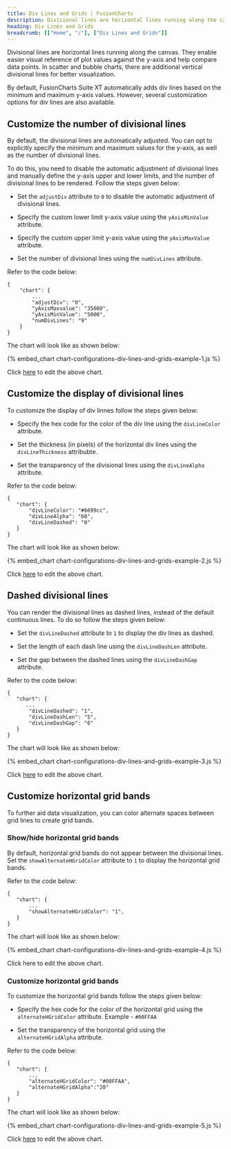 ```yaml
---
title: Div Lines and Grids | FusionCharts
description: Divisional lines are horizontal lines running along the canvas enabling easier visual reference of plot values against the y-axis
heading: Div Lines and Grids
breadcrumb: [["Home", "/"], ["Div Lines and Grids"]]
---
```


Divisional lines are horizontal lines running along the canvas. They enable easier visual reference of plot values against the y-axis and help compare data points. In scatter and bubble charts, there are additional vertical divisional lines for better visualization.

By default, FusionCharts Suite XT automatically adds div lines based on the minimum and maximum y-axis values. However, several customization options for div lines are also available.

## Customize the number of divisional lines

By default, the divisional lines are automatically adjusted. You can opt to explicitly specify the minimum and maximum values for the y-axis, as well as the number of divisional lines. 

To do this, you need to disable the automatic adjustment of divisional lines and manually define the y-axis upper and lower limits, and the number of divisional lines to be rendered. Follow the steps given below:

* Set the `adjustDiv` attribute to `0` to disable the automatic adjustment of divisional lines.

* Specify the custom lower limit y-axis value using the `yAxisMinValue` attribute.

* Specify the custom upper limit y-axis value using the `yAxisMaxValue` attribute.

* Set the number of divisional lines using the `numDivLines` attribute.

Refer to the code below:

```
{
    "chart": {
        ...
        "adjustDiv": "0",
        "yAxisMaxvalue": "35000",
        "yAxisMinValue": "5000",
        "numDivLines": "9"
    }
}
```

The chart will look like as shown below:

{% embed_chart chart-configurations-div-lines-and-grids-example-1.js %}

Click [here](http://jsfiddle.net/fusioncharts/ovbtuvkk/ "@@open-newtab") to edit the above chart.

## Customize the display of divisional lines

To customize the display of div linnes follow the steps given below:

* Specify the hex code for the color of the div line using the `divLineColor` attribute.

* Set the thickness (in pixels) of the horizontal div lines using the `divLineThickness` attribubte.

* Set the transparency of the divisional lines using the `divLineAlpha` attribute.

Refer to the code below:

 ```
{
    "chart": {
        "divLineColor": "#6699cc",
        "divLineAlpha": "60",
        "divLineDashed": "0"
    }
}
```

The chart will look like as shown below:

{% embed_chart chart-configurations-div-lines-and-grids-example-2.js %}

Click [here](http://jsfiddle.net/fusioncharts/y3r1w0tk/ "@@open-newtab") to edit the above chart.

## Dashed divisional lines

You can render the divisional lines as dashed lines, instead of the default continuous lines. To do so follow the steps given below:

* Set the `divLineDashed` attribute to `1` to display the div lines as dashed.

* Set the length of each dash line using the `divLineDashLen` attribute.

* Set the gap between the dashed lines using the `divLineDashGap` attribute.

Refer to the code below:

 ```
{
    "chart": {
       ...
        "divLineDashed": "1",
        "divLineDashLen": "5",
        "divLineDashGap": "6"
    }
}
```

The chart will look like as shown below:

{% embed_chart chart-configurations-div-lines-and-grids-example-3.js %}

Click [here](http://jsfiddle.net/fusioncharts/5q05dmw1/ "@@open-newtab") to edit the above chart.

## Customize horizontal grid bands

To further aid data visualization, you can color alternate spaces between grid lines to create grid bands.

### Show/hide horizontal grid bands

By default, horizontal grid bands do not appear between the divisional lines. Set the `showAlternateHGridColor` attribute to `1` to display the horizontal grid bands. 

Refer to the code below:

 ```
{
    "chart": {
        ...
        "showAlternateHGridColor": "1",
    }
}
```

The chart will look like as shown below:

{% embed_chart chart-configurations-div-lines-and-grids-example-4.js %}

Click here to edit the above chart.

### Customize horizontal grid bands

To customize the horizontal grid bands follow the steps given below:

* Specify the hex code for the color of the horizontal grid using the `alternateHGridColor` attribute. Example - `#00FFAA`

* Set the transparency of the horizontal grid using the `alternateHGridAlpha` attribute.

Refer to the code below:

 ```
{
    "chart": {
        ...
        "alternateHGridColor": "#00FFAA",
        "alternateHGridAlpha":"20"
    }
}
```

The chart will look like as shown below:

{% embed_chart chart-configurations-div-lines-and-grids-example-5.js %}

Click [here](http://jsfiddle.net/fusioncharts/fu4ajL43/ "@@open-newtab") to edit the above chart.